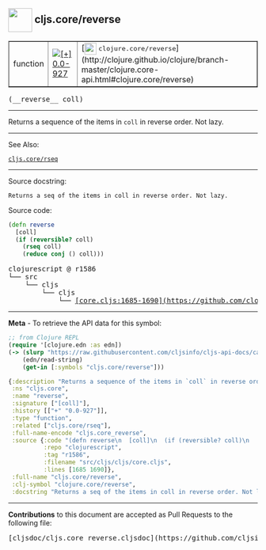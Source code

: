 ## <img width="48px" valign="middle" src="http://i.imgur.com/Hi20huC.png"> cljs.core/reverse

 <table border="1">
<tr>

<td>function</td>
<td><a href="https://github.com/cljsinfo/cljs-api-docs/tree/0.0-927"><img valign="middle" alt="[+] 0.0-927" src="https://img.shields.io/badge/+-0.0--927-lightgrey.svg"></a> </td>
<td>
[<img height="24px" valign="middle" src="http://i.imgur.com/1GjPKvB.png"> <samp>clojure.core/reverse</samp>](http://clojure.github.io/clojure/branch-master/clojure.core-api.html#clojure.core/reverse)
</td>
</tr>
</table>

 <samp>
(__reverse__ coll)<br>
</samp>

---

Returns a sequence of the items in `coll` in reverse order. Not lazy.

---


See Also:

[`cljs.core/rseq`](cljs.core_rseq.md)<br>

---

Source docstring:

```
Returns a seq of the items in coll in reverse order. Not lazy.
```

Source code:

```clj
(defn reverse
  [coll]
  (if (reversible? coll)
    (rseq coll)
    (reduce conj () coll)))
```

 <pre>
clojurescript @ r1586
└── src
    └── cljs
        └── cljs
            └── <ins>[core.cljs:1685-1690](https://github.com/clojure/clojurescript/blob/r1586/src/cljs/cljs/core.cljs#L1685-L1690)</ins>
</pre>


---

__Meta__ - To retrieve the API data for this symbol:

```clj
;; from Clojure REPL
(require '[clojure.edn :as edn])
(-> (slurp "https://raw.githubusercontent.com/cljsinfo/cljs-api-docs/catalog/cljs-api.edn")
    (edn/read-string)
    (get-in [:symbols "cljs.core/reverse"]))
```

```clj
{:description "Returns a sequence of the items in `coll` in reverse order. Not lazy.",
 :ns "cljs.core",
 :name "reverse",
 :signature ["[coll]"],
 :history [["+" "0.0-927"]],
 :type "function",
 :related ["cljs.core/rseq"],
 :full-name-encode "cljs.core_reverse",
 :source {:code "(defn reverse\n  [coll]\n  (if (reversible? coll)\n    (rseq coll)\n    (reduce conj () coll)))",
          :repo "clojurescript",
          :tag "r1586",
          :filename "src/cljs/cljs/core.cljs",
          :lines [1685 1690]},
 :full-name "cljs.core/reverse",
 :clj-symbol "clojure.core/reverse",
 :docstring "Returns a seq of the items in coll in reverse order. Not lazy."}

```

---

__Contributions__ to this document are accepted as Pull Requests to the following file:

 <pre>
[cljsdoc/cljs.core_reverse.cljsdoc](https://github.com/cljsinfo/cljs-api-docs/blob/master/cljsdoc/cljs.core_reverse.cljsdoc)
</pre>

